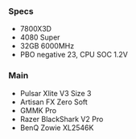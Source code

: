 ### Specs
- 7800X3D  
- 4080 Super  
- 32GB 6000MHz  
- PBO negative 23, CPU SOC 1.2V

### Main
- Pulsar Xlite V3 Size 3
- Artisan FX Zero Soft
- GMMK Pro
- Razer BlackShark V2 Pro
- BenQ Zowie XL2546K
